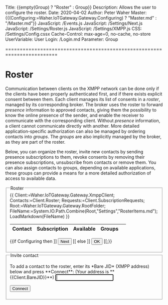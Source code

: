 ﻿Title: {{empty(Group) ? "Roster" : Group}}
Description: Allows the user to configure the roster.
Date: 2020-04-02
Author: Peter Waher
Master: {{(Configuring:=Waher.IoTGateway.Gateway.Configuring) ? "Master.md" : "/Master.md"}}
JavaScript: /Events.js
JavaScript: /Settings/Next.js
JavaScript: /Settings/Roster.js
JavaScript: /Settings/XMPP.js
CSS: /Settings/Config.cssx
Cache-Control: max-age=0, no-cache, no-store
UserVariable: User
Login: /Login.md
Parameter: Group

========================================================================

Roster
===================

Communication between clients on the XMPP network can be done only if the clients have been properly authenticated first, and if there
exists explicit consent between them. Each client manages its list of consents in a *roster*, managed by its corresponding broker. The
broker uses the roster to forward *presence* information to approved contacts, giving them the possibility to know the online presence
of the sender, and enable the receiver to communicate with the corresponding client. Without *presence* information, a client cannot 
communicate directly with another. More detailed application-specific authorization can also be managed by ordering contacts into *groups*. 
The *groups* are also implicitly managed by the broker, as they are part of the roster.

Below, you can organize the roster, invite new contacts by sending presence subscriptions to them, revoke consents by removing their
presence subscriptions, unsubscribe from contacts or remove them. You can also assign contacts to groups, depending on available applications,
these groups can provide a means for a more detailed authorization of access to available data.

<form>
<fieldset>
<legend>Roster</legend>

<div id='Roster'>
<table>
<thead>
<th>Contact</th>
<th colspan="2">Subscription</th>
<th colspan="2">Available</th>
<th>Groups</th>
<th></th>
</thead>
<tbody>
{{
Client:=Waher.IoTGateway.Gateway.XmppClient;
Contacts:=Client.Roster;
Requests:=Client.SubscriptionRequests;
Root:=Waher.IoTGateway.Gateway.RootFolder;
FileName:=System.IO.Path.Combine(Root,"Settings","RosterItems.md");
LoadMarkdown(FileName)
}}
</tbody>
</table>
</div>

<p>
{{if Configuring then ]]
<button id='NextButton' type='button' onclick='Next()'>Next</button>
[[ else ]]
<button id='NextButton' type='button' onclick='Ok()'>OK</button>
[[;}}
</p>
</fieldset>

<fieldset>
<legend>Invite contact</legend>

<p>
<label for="ConnectToJID">To add a contact to the roster, enter its *Bare JID* (XMPP address) below and press **Connect**: (Your address is **{{Client.BareJID}}**)</label>  
<input id="ConnectToJID" name="ConnectToJID" type="email" autofocus="autofocus" onkeydown="return ConnectToKeyDown(this,event);"/>
</p>

<button class='posButton' type="button" onclick="ConnectToContact();">Connect</button>

</fieldset>
</form>
